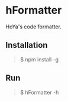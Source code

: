# hFormatter

HoYa's code formatter.

## Installation

> $ npm install -g

## Run

> $ hFormatter -h
